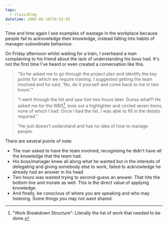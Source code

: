 ```yaml
---
tags:
  - class/blog
datetime: 2002-09-16T16:52:45
---
```

Time and time again I see examples of wastage in the workplace because people fail to acknowledge their knowledge, instead falling into habits of manager-subordinate behaviour.

On Friday afternoon whilst waiting for a train, I overheard a man complaining to his friend about the lack of understanding his boss had. It's not the first time I've heard or even created a conversation like this.

> ”So he asked me to go through the project plan and identify the key points for which we require training. I suggested getting the team involved and he said, 'No, do it yourself and come back to me in two hours'."
> 
> “I went through the list and saw him two hours later. Guess what?! He asked me for the WBS[^1], took out a highlighter and circled seven items, none of which I had. Once I had the list, I was able to fill in the details required."
> 
> “He just doesn't understand and has no idea of how to manage people.

There are several points of note:
- The man asked to have the team involved, recognising he didn't have all the knowledge that the team had.
- His boss/manager knew all along what he wanted but in the interests of delegating and giving somebody else to work, failed to acknowledge he already had an answer in his head
- Two hours was wasted trying to second-guess an answer. That hits the bottom line and morale as well. This is the direct value of applying knowledge.
- And finally, be conscious of where you are speaking and who may listening. Some things you may not want shared.

[^1]: "Work Breakdown Structure": Literally the list of work that needed to be done.